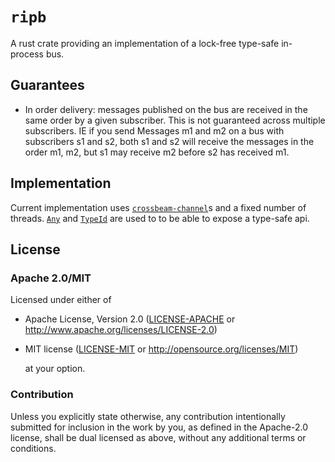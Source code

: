 # `ripb`

A rust crate providing an implementation of a lock-free type-safe
in-process bus.

## Guarantees

- In order delivery: messages published on the bus are received in the
same order by a given subscriber. This is not guaranteed across multiple
subscribers. IE if you send Messages m1 and m2 on a bus with subscribers
s1 and s2, both s1 and s2 will receive the messages in the order m1, m2,
 but s1 may receive m2 before s2 has received m1.


## Implementation

Current implementation uses [`crossbeam-channel`](https://crates.io/crates/crossbeam-channel)s 
and a fixed number of threads. [`Any`](https://doc.rust-lang.org/std/any/trait.Any.html) and 
[`TypeId`](https://doc.rust-lang.org/std/any/struct.TypeId.html) are used to to be able to expose a
type-safe api.


## License

### Apache 2.0/MIT

Licensed under either of
 * Apache License, Version 2.0 ([LICENSE-APACHE](LICENSE-APACHE) or 
http://www.apache.org/licenses/LICENSE-2.0)
 * MIT license ([LICENSE-MIT](LICENSE-MIT) or 
http://opensource.org/licenses/MIT)

     at your option.

### Contribution

Unless you explicitly state otherwise, any contribution intentionally submitted
for inclusion in the work by you, as defined in the Apache-2.0 license, shall
be dual licensed as above, without any additional terms or conditions.
